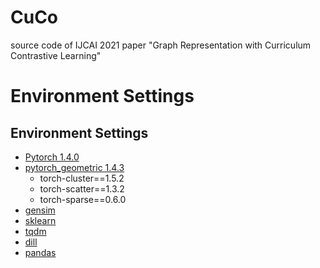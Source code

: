 # CuCo
source code of IJCAI 2021 paper "Graph Representation with Curriculum Contrastive Learning"

# Environment Settings

## Environment Settings
- [Pytorch 1.4.0](https://pytorch.org/)
- [pytorch_geometric 1.4.3](https://pytorch-geometric.readthedocs.io/)
  - torch-cluster==1.5.2
  - torch-scatter==1.3.2
  - torch-sparse==0.6.0
- [gensim](https://github.com/RaRe-Technologies/gensim)
- [sklearn](https://github.com/scikit-learn/scikit-learn)
- [tqdm](https://github.com/tqdm/tqdm)
- [dill](https://github.com/uqfoundation/dill)
- [pandas](https://github.com/pandas-dev/pandas)

